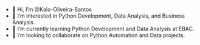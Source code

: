 - 👋 Hi, I’m @Kaio-Oliveira-Santos
- 👀 I’m interested in Python Development, Data Analysis, and Business Analysis.
- 🌱 I’m currently learning Python Development and Data Analysis at EBAC.
- 💞️ I’m looking to collaborate on Python Automation and Data projects.
